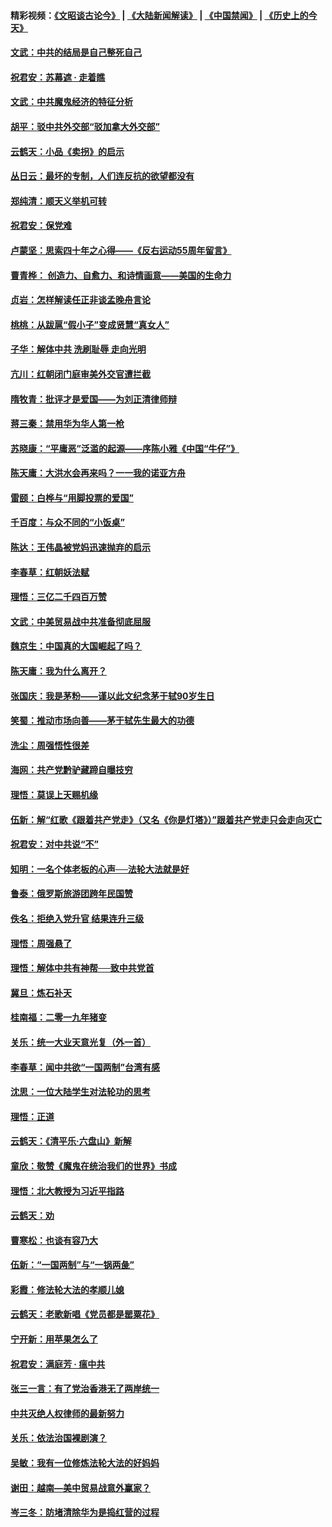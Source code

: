 #### 精彩视频：[《文昭谈古论今》](https://github.com/gfw-breaker/wenzhao/blob/master/README.md?t=01210030) | [《大陆新闻解读》](https://github.com/gfw-breaker/ntdtv-comedy/blob/master/README.md?t=01210030) | [《中国禁闻》](https://github.com/gfw-breaker/ntdtv-news/blob/master/README.md?t=01210030) | [《历史上的今天》](https://github.com/gfw-breaker/today-in-history/blob/master/README.md?t=01210030) 

#### [文武：中共的结局是自己整死自己](../pages/nsc993/n10989899.md?t=01210030) 

#### [祝君安：苏幕遮 · 走着瞧](../pages/nsc993/n10988901.md?t=01210030) 

#### [文武：中共魔鬼经济的特征分析](../pages/nsc993/n10987387.md?t=01210030) 

#### [胡平：驳中共外交部“驳加拿大外交部”](../pages/nsc993/n10987378.md?t=01210030) 

#### [云鹤天：小品《卖拐》的启示](../pages/nsc993/n10984392.md?t=01210030) 

#### [丛日云：最坏的专制，人们连反抗的欲望都没有](../pages/nsc993/n10984377.md?t=01210030) 

#### [郑纯清：顺天义举机可转](../pages/nsc993/n10984369.md?t=01210030) 

#### [祝君安：保党难](../pages/nsc993/n10984362.md?t=01210030) 

#### [卢蒙坚：思索四十年之心得——《反右运动55周年留言》](../pages/nsc993/n10984355.md?t=01210030) 

#### [曹青桦： 创造力、自愈力、和诗情画意——美国的生命力](../pages/nsc993/n10984216.md?t=01210030) 

#### [贞岩：怎样解读任正非谈孟晚舟言论](../pages/nsc993/n10984650.md?t=01210030) 

#### [桃桃：从跋扈“假小子”变成贤慧“真女人”](../pages/nsc993/n10984416.md?t=01210030) 

#### [子华：解体中共 洗刷耻辱 走向光明](../pages/nsc993/n10984019.md?t=01210030) 

#### [亢川：红朝闭门庭审美外交官遭拦截](../pages/nsc993/n10984050.md?t=01210030) 

#### [隋牧青：批评才是爱国——为刘正清律师辩](../pages/nsc993/n10983057.md?t=01210030) 

#### [蒋三秦：禁用华为华人第一枪](../pages/nsc993/n10982973.md?t=01210030) 

#### [苏晓康：“平庸恶”泛滥的起源——序陈小雅《中国“牛仔”》](../pages/nsc993/n10982008.md?t=01210030) 

#### [陈天庸：大洪水会再来吗？一一我的诺亚方舟](../pages/nsc993/n10981086.md?t=01210030) 

#### [雷颐：白桦与“用脚投票的爱国”](../pages/nsc993/n10981048.md?t=01210030) 

#### [千百度：与众不同的“小饭桌”](../pages/nsc993/n10978639.md?t=01210030) 

#### [陈达：王伟晶被党妈迅速抛弃的启示](../pages/nsc993/n10976450.md?t=01210030) 

#### [李春草：红朝妖法赋](../pages/nsc993/n10976387.md?t=01210030) 

#### [理悟：三亿二千四百万赞](../pages/nsc993/n10975966.md?t=01210030) 

#### [文武：中美贸易战中共准备彻底屈服](../pages/nsc993/n10974571.md?t=01210030) 

#### [魏京生：中国真的大国崛起了吗？](../pages/nsc993/n10974530.md?t=01210030) 

#### [陈天庸：我为什么离开？](../pages/nsc993/n10974493.md?t=01210030) 

#### [张国庆：我是茅粉——谨以此文纪念茅于轼90岁生日](../pages/nsc993/n10974477.md?t=01210030) 

#### [笑蜀：推动市场向善——茅于轼先生最大的功德](../pages/nsc993/n10974451.md?t=01210030) 

#### [洗尘：周强悟性很差](../pages/nsc993/n10973701.md?t=01210030) 

#### [海网：共产党黔驴藏蹄自曝技穷](../pages/nsc993/n10969562.md?t=01210030) 

#### [理悟：莫误上天赐机缘](../pages/nsc993/n10969514.md?t=01210030) 

#### [伍新：解“红歌《跟着共产党走》（又名《你是灯塔》）”跟着共产党走只会走向灭亡](../pages/nsc993/n10969074.md?t=01210030) 

#### [祝君安：对中共说“不”](../pages/nsc993/n10968464.md?t=01210030) 

#### [知明：一名个体老板的心声──法轮大法就是好](../pages/nsc993/n10967473.md?t=01210030) 

#### [鲁泰：俄罗斯旅游团跨年民国赞](../pages/nsc993/n10967035.md?t=01210030) 

#### [佚名：拒绝入党升官  结果连升三级](../pages/nsc993/n10965069.md?t=01210030) 

#### [理悟：周强悬了](../pages/nsc993/n10965044.md?t=01210030) 

#### [理悟：解体中共有神帮──致中共党首](../pages/nsc993/n10963824.md?t=01210030) 

#### [冀旦：炼石补天](../pages/nsc993/n10963818.md?t=01210030) 

#### [桂南福：二零一九年猪变](../pages/nsc993/n10963774.md?t=01210030) 

#### [关乐：统一大业天意光复（外一首）](../pages/nsc993/n10963765.md?t=01210030) 

#### [李春草：闻中共欲“一国两制”台湾有感](../pages/nsc993/n10963761.md?t=01210030) 

#### [沈思：一位大陆学生对法轮功的思考](../pages/nsc993/n10960706.md?t=01210030) 

#### [理悟：正道](../pages/nsc993/n10960529.md?t=01210030) 

#### [云鹤天：《清平乐‧六盘山》新解](../pages/nsc993/n10959258.md?t=01210030) 

#### [童欣：敬赞《魔鬼在统治我们的世界》书成](../pages/nsc993/n10959244.md?t=01210030) 

#### [理悟：北大教授为习近平指路](../pages/nsc993/n10959234.md?t=01210030) 

#### [云鹤天：劝](../pages/nsc993/n10959226.md?t=01210030) 

#### [曹寒松：也谈有容乃大](../pages/nsc993/n10959191.md?t=01210030) 

#### [伍新：“一国两制”与“一锅两彘”](../pages/nsc993/n10958297.md?t=01210030) 

#### [彩霞：修法轮大法的孝顺儿媳](../pages/nsc993/n10958333.md?t=01210030) 

#### [云鹤天：老歌新唱《党员都是罂粟花》](../pages/nsc993/n10958225.md?t=01210030) 

#### [宁开新：用苹果怎么了](../pages/nsc993/n10955962.md?t=01210030) 

#### [祝君安：满庭芳 · 瘟中共](../pages/nsc993/n10955949.md?t=01210030) 

#### [张三一言：有了党治香港无了两岸统一](../pages/nsc993/n10955943.md?t=01210030) 

#### [中共灭绝人权律师的最新努力](../pages/nsc993/n10954725.md?t=01210030) 

#### [关乐：依法治国裸剧演？](../pages/nsc993/n10952420.md?t=01210030) 

#### [吴敏：我有一位修炼法轮大法的好妈妈](../pages/nsc993/n10952484.md?t=01210030) 

#### [谢田：越南—美中贸易战意外赢家？](../pages/nsc993/n10940351.md?t=01210030) 

#### [岑三冬：防堵清除华为是捣红营的过程](../pages/nsc993/n10952342.md?t=01210030) 

